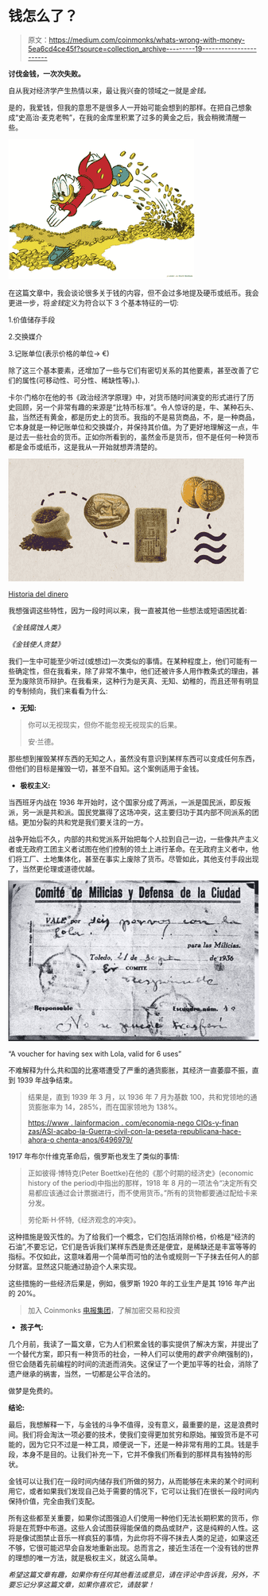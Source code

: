 # 钱怎么了？

> 原文：<https://medium.com/coinmonks/whats-wrong-with-money-5ea6cd4ce45f?source=collection_archive---------19----------------------->

**讨伐金钱，一次次失败。**

自从我对经济学产生热情以来，最让我兴奋的领域之一就是*金钱。*

是的，我爱钱，但我的意思不是很多人一开始可能会想到的那样。在把自己想象成“史高治·麦克老鸭”，在我的金库里积累了过多的黄金之后，我会稍微清醒一些。

![](img/5e55c6daff0c8b0fd325d1554f296cec.png)

在这篇文章中，我会谈论很多关于钱的内容，但不会过多地提及硬币或纸币。我会更进一步，将*金钱*定义为符合以下 3 个基本特征的一切:

1.价值储存手段

2.交换媒介

3.记账单位(表示价格的单位→ €)

除了这三个基本要素，还增加了一些与它们有密切关系的其他要素，甚至改善了它们的属性(可移动性、可分性、稀缺性等)。).

卡尔·门格尔在他的书《政治经济学原理》中，对货币随时间演变的形式进行了历史回顾，另一个非常有趣的来源是“比特币标准”。令人惊讶的是，牛、某种石头、盐，当然还有黄金，都是历史上的货币。我指的不是易货商品，不，是一种商品，它本身就是一种记账单位和交换媒介，并保持其价值。为了更好地理解这一点，牛是过去一些社会的货币。正如你所看到的，虽然金币是货币，但不是任何一种货币都是金币或纸币，这是我从一开始就想弄清楚的。

![](img/695b5b7f7fcd2eb8e892505e0c4e7406.png)

[Historia del dinero](https://www.ameliarueda.com/multimedia/breve-historia-dinero)

我想强调这些特性，因为一段时间以来，我一直被其他一些想法或短语困扰着:

*《金钱腐蚀人类》*

*《金钱使人贪婪》*

我们一生中可能至少听过(或想过)一次类似的事情。在某种程度上，他们可能有一些确定性，但在我看来，除了非常不集中，他们还被许多人用作教条式的理由，甚至为废除货币辩护。在我看来，这种行为是天真、无知、幼稚的，而且还带有明显的专制倾向，我们来看看为什么:

*   **无知:**

> 你可以无视现实，但你不能忽视无视现实的后果。
> 
> 安·兰德。

那些想到摧毁某样东西的无知之人，虽然没有意识到某样东西可以变成任何东西，但他们的目标是摧毁一切，甚至不自知。这个案例适用于金钱。

*   **极权主义:**

当西班牙内战在 1936 年开始时，这个国家分成了两派，一派是国民派，即反叛派，另一派是共和派。国民党赢得了这场冲突，这主要归功于其内部不同派系的团结。更加分裂的共和党是我们要关注的一方。

战争开始后不久，内部的共和党派系开始把每个人拉到自己一边，一些像共产主义者或无政府工团主义者试图在他们控制的领土上进行革命。在无政府主义者中，他们将工厂、土地集体化，甚至在事实上废除了货币。尽管如此，其他支付手段出现了，当然更伦理或道德优越。

![](img/eeedd52d7c1946bbe45be6646e790504.png)

“A voucher for having sex with Lola, valid for 6 uses”

不难解释为什么共和国的比塞塔遭受了严重的通货膨胀，其经济一直萎靡不振，直到 1939 年战争结束。

> 结果是，直到 1939 年 3 月，以 1936 年 7 月为基数 100，共和党领地的通货膨胀率为 14，285%，而在国家领地为 138%。
> 
> [https://www . lainformacion . com/economia-nego CIOs-y-finan zas/ASI-acabo-la-Guerra-civil-con-la-peseta-republicana-hace-ahora-o chenta-anos/6496979/](https://www.lainformacion.com/economia-negocios-y-finanzas/asi-acabo-la-guerra-civil-con-la-peseta-republicana-hace-ahora-ochenta-anos/6496979/)

1917 年布尔什维克革命后，俄罗斯也发生了类似的事情:

> 正如彼得·博特克(Peter Boettke)在他的《那个时期的经济史》(economic history of the period)中指出的那样，1918 年 8 月的一项法令“决定所有交易都应该通过会计票据进行，而不使用货币。”所有的货物都要通过配给卡来分发。
> 
> 劳伦斯·H·怀特,《经济观念的冲突》。

这种措施是毁灭性的。为了给我们一个概念，它们包括消除价格，价格是“经济的石油”,不要忘记，它们是告诉我们某样东西是贵还是便宜，是稀缺还是丰富等等的指标。不仅如此，这意味着用一个简单而可怕的法令或规则一下子抹去任何人的部分财富。显然这只能通过胁迫个人来实现。

这些措施的一些经济后果是，例如，俄罗斯 1920 年的工业生产是其 1916 年产出的 20%。

> 加入 Coinmonks [电报集团](https://t.me/joinchat/Trz8jaxd6xEsBI4p)，了解加密交易和投资

*   **孩子气:**

几个月前，我读了一篇文章，它为人们积累金钱的事实提供了解决方案，并提出了一个替代方案，即只有一种货币的社会，一种人们可以使用的*数字令牌*(强制的)，但它会随着先前编程的时间的流逝而消失。这保证了一个更加平等的社会，消除了遗产继承的祸害，当然，一切都是公平合法的。

做梦是免费的。

**结论:**

最后，我想解释一下，与金钱的斗争不值得，没有意义，最重要的是，这是浪费时间。我们将会淘汰一项必要的技术，使我们变得更加贫穷和原始。摧毁货币是不可能的，因为它只不过是一种工具，顺便说一下，还是一种非常有用的工具。钱是手段，本身不是目的。让我们补充一下，它并不像我们所看到的那样具有独特的形状。

金钱可以让我们在一段时间内储存我们所做的努力，从而能够在未来的某个时间利用它，或者如果我们发现自己处于需要的情况下，它可以让我们在很长一段时间内保持价值，完全由我们支配。

所有这些都至关重要，如果你试图强迫人们使用一种他们无法长期积累的货币，你将是在荒野中布道。这些人会试图获得能保值的商品或财产，这是纯粹的人性。这将是像试图禁止音乐一样疯狂的事情，为此你将不得不抹去人类的足迹，如果这还不够，它很可能迟早会自发地重新出现。总而言之，接近生活在一个没有钱的世界的理想的唯一方法，就是极权主义，就这么简单。

*希望这篇文章有趣，如果你有任何其他看法或意见，请在评论中告诉我，另外，不要忘记分享这篇文章，如果你喜欢它，请鼓掌！*